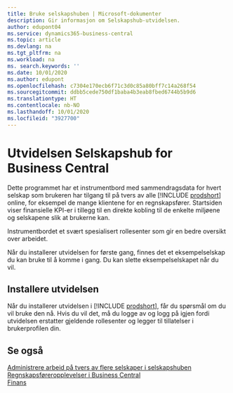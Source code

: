 ```yaml
---
title: Bruke selskapshuben | Microsoft-dokumenter
description: Gir informasjon om Selskapshub-utvidelsen.
author: edupont04
ms.service: dynamics365-business-central
ms.topic: article
ms.devlang: na
ms.tgt_pltfrm: na
ms.workload: na
ms. search.keywords: ''
ms.date: 10/01/2020
ms.author: edupont
ms.openlocfilehash: c7304e170ecb6f71c3d0c85a80bff7c14a268f54
ms.sourcegitcommit: ddbb5cede750df1baba4b3eab8fbed6744b5b9d6
ms.translationtype: HT
ms.contentlocale: nb-NO
ms.lasthandoff: 10/01/2020
ms.locfileid: "3927700"
---
```

# <a name="the-company-hub-for-business-central-extension"></a>Utvidelsen Selskapshub for Business Central

Dette programmet har et instrumentbord med sammendragsdata for hvert selskap som brukeren har tilgang til på tvers av alle [!INCLUDE [prodshort](includes/prodshort.md)] online, for eksempel de mange klientene for en regnskapsfører. Startsiden viser finansielle KPI-er i tillegg til en direkte kobling til de enkelte miljøene og selskapene slik at brukerne kan.

Instrumentbordet et svært spesialisert rollesenter som gir en bedre oversikt over arbeidet.

Når du installerer utvidelsen for første gang, finnes det et eksempelselskap du kan bruke til å komme i gang. Du kan slette eksempelselskapet når du vil.

## <a name="installing-the-extension"></a>Installere utvidelsen

Når du installerer utvidelsen i [!INCLUDE [prodshort](includes/prodshort.md)], får du spørsmål om du vil bruke den nå. Hvis du vil det, må du logge av og logg på igjen fordi utvidelsen erstatter gjeldende rollesenter og legger til tillatelser i brukerprofilen din.

## <a name="see-also"></a>Se også

[Administrere arbeid på tvers av flere selskaper i selskapshuben](company-hub.md)  
[Regnskapsføreropplevelser i Business Central ](finance-accounting.md)  
[Finans](finance.md)  
